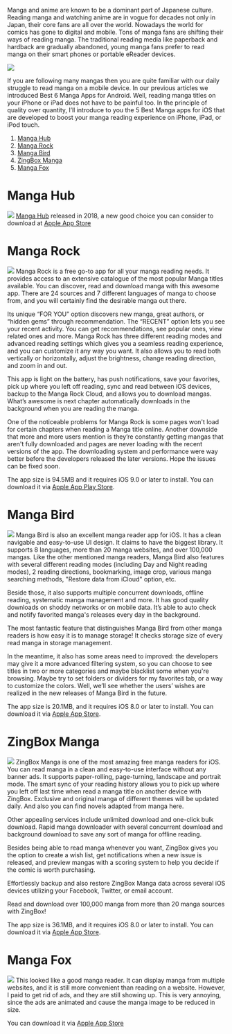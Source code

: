 Manga and anime are known to be a dominant part of Japanese culture. Reading manga and watching anime are in vogue for decades not only in Japan, their core fans are all over the world. Nowadays the world for comics has gone to digital and mobile. Tons of manga fans are shifting their ways of reading manga. The traditional reading media like paperback and hardback are gradually abandoned, young manga fans prefer to read manga on their smart phones or portable eReader devices.

![](https://www.epubor.com/images/uppic/read-manga-on-ios.jpg)

If you are following many mangas then you are quite familiar with our daily struggle to read manga on a mobile device. In our previous articles we introduced Best 6 Manga Apps for Android. Well, reading manga titles on your iPhone or iPad does not have to be painful too. In the principle of quality over quantity, I’ll introduce to you the 5 Best Manga apps for iOS that are developed to boost your manga reading experience on iPhone, iPad, or iPod touch.

1. [Manga Hub](#manga-hub)
2. [Manga Rock](#manga-rock)
3. [Manga Bird](#manga-bird) 
4. [ZingBox Manga](#zingbox-manga)
5. [Manga Fox](#manga-fox)

# Manga Hub
![](https://i.imgur.com/nE4zKFB.png)
[Manga Hub](https://manga-hub.github.io) released in 2018, a new good choice you can consider to download at  [Apple App Store](https://itunes.apple.com/US/app/id1271999643?l=en)

# Manga Rock
![](https://www.epubor.com/images/uppic/manga-rock.png)
Manga Rock is a free go-to app for all your manga reading needs. It provides access to an extensive catalogue of the most popular Manga titles available. You can discover, read and download manga with this awesome app. There are 24 sources and 7 different languages of manga to choose from, and you will certainly find the desirable manga out there.

Its unique “FOR YOU” option discovers new manga, great authors, or “hidden gems” through recommendation. The “RECENT” option lets you see your recent activity. You can get recommendations, see popular ones, view related ones and more. Manga Rock has three different reading modes and advanced reading settings which gives you a seamless reading experience, and you can customize it any way you want. It also allows you to read both vertically or horizontally, adjust the brightness, change reading direction, and zoom in and out.

This app is light on the battery, has push notifications, save your favorites, pick up where you left off reading, sync and read between iOS devices, backup to the Manga Rock Cloud, and allows you to download mangas. What’s awesome is next chapter automatically downloads in the background when you are reading the manga.

One of the noticeable problems for Manga Rock is some pages won't load for certain chapters when reading a Manga title online. Another downside that more and more users mention is they’re constantly getting mangas that aren't fully downloaded and pages are never loading with the recent versions of the app. The downloading system and performance were way better before the developers released the later versions. Hope the issues can be fixed soon.

The app size is 94.5MB and it requires iOS 9.0 or later to install. You can download it via [Apple App Play Store](https://itunes.apple.com/us/app/manga-rock/id519675128?mt=8).

# Manga Bird
![](https://www.epubor.com/images/uppic/manga-bird.png)
Manga Bird is also an excellent manga reader app for iOS. It has a clean navigable and easy-to-use UI design. It claims to have the biggest library. It supports 8 languages, more than 20 manga websites, and over 100,000 mangas. Like the other mentioned manga readers, Manga Bird also features with several different reading modes (including Day and Night reading modes), 2 reading directions, bookmarking, image crop, various manga searching methods, "Restore data from iCloud" option, etc.

Beside those, it also supports multiple concurrent downloads, offline reading, systematic manga management and more. It has good quality downloads on shoddy networks or on mobile data. It’s able to auto check and notify favorited manga's releases every day in the background.

The most fantastic feature that distinguishes Manga Bird from other manga readers is how easy it is to manage storage! It checks storage size of every read manga in storage management.

In the meantime, it also has some areas need to improved: the developers may give it a more advanced filtering system, so you can choose to see titles in two or more categories and maybe blacklist some when you're browsing. Maybe try to set folders or dividers for my favorites tab, or a way to customize the colors. Well, we’ll see whether the users’ wishes are realized in the new releases of Manga Bird in the future.

The app size is 20.1MB, and it requires iOS 8.0 or later to install. You can download it via [Apple App Store](https://itunes.apple.com/us/app/manga-bird-best-manga-reader/id834760417?mt=8).

# ZingBox Manga
![](https://www.epubor.com/images/uppic/Zingbox.png)
ZingBox Manga is one of the most amazing free manga readers for iOS. You can read manga in a clean and easy-to-use interface without any banner ads. It supports paper-rolling, page-turning, landscape and portrait mode. The smart sync of your reading history allows you to pick up where you left off last time when read a manga title on another device with ZingBox. Exclusive and original manga of different themes will be updated daily. And also you can find novels adapted from manga here.

Other appealing services include unlimited download and one-click bulk download. Rapid manga downloader with several concurrent download and background download to save any sort of manga for offline reading.

Besides being able to read manga whenever you want, ZingBox gives you the option to create a wish list, get notifications when a new issue is released, and preview mangas with a scoring system to help you decide if the comic is worth purchasing.

Effortlessly backup and also restore ZingBox Manga data across several iOS devices utilizing your Facebook, Twitter, or email account.

Read and download over 100,000 manga from more than 20 manga sources with ZingBox!

The app size is 36.1MB, and it requires iOS 8.0 or later to install. You can download it via [Apple App Store](https://itunes.apple.com/in/app/manga-reader-zingbox-manga-reader-community/id1253824711?mt=8).

# Manga Fox
![](https://i.imgur.com/TG4luMB.png)
This looked like a good manga reader. It can display manga from multiple websites, and it is still more convenient than reading on a website. However, I paid to get rid of ads, and they are still showing up. This is very annoying, since the ads are animated and cause the manga image to be reduced in size.

 You can download it via [Apple App Store](https://itunes.apple.com/US/app/id1108671336?l=en)
